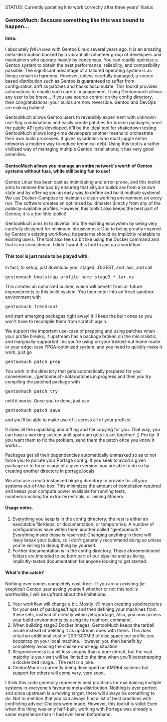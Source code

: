 <p>
STATUS: Currently updating it to work correctly after three years' hiatus

</p>
<h3>GentooMuch: Because something like this was bound to happen...</h3>

<h4>Intro:</h4>
<p>
I absolutely <i>fell in love</i> with Gentoo Linux several years ago. It is an amazing meta-distribution backed by a vibrant all-volunteer group of developers and maintainers who operate mostly by concensus. You can readily optimize a Gentoo system to obtain the best performance, reliability, and compatibility possible. The significant advantage of a tailored operating system is as things remain in harmony. However, unless carefully managed, a source-based distribution such as Gentoo is guaranteed to suffer from configuration drift as patches and hacks accumulate. This toolkit provides automations to enable such careful management. Using Gentoomuch allows any user to be brave... If you use source control on the config directory, then congratulations: your builds are now reversible. Gentoo and DevOps are making babies!
</p>
<p>
GentooMuch allows Gentoo users to reversibly experiment with unknown use-flag combinations and easily create patches for broken packages; once the public API gets developed, it'll be the ideal tool for shakedown testing. GentooMuch allows long-time developers another means to orchestrate their own build processes. It gives sysadmins who must juggle entire networks a modern way to reduce technical debt. Using this tool is a rather civilized way of managing multiple Gentoo installations; it has very good amenities.
</p>
<h4>GentooMuch allows you manage an entire network's worth of Gentoo systems without fuss, while still being fun to use!</h4>
Gentoo Linux has been cast as intimidating and error-prone, and this toolkit aims to remove the bad by ensuring that all your builds are from a known state and by offering you an easy way to define and build multiple systems! We use Docker-Compose to maintain a clean working environment on every run. The software creates an optimized buildmaster directly from any of the publicly-available profiles. However, this toolkit also keeps the best part of Gentoo; it is a <i>fun</i> little toolkit!
<p>
GentooMuch aims to to dovetail into the existing ecosystem by being very carefully designed for minimum intrusiveness: Due to being greatly inspired by Gentoo's existing workflows, its patterns should be implicitly relatable to existing users. The tool also feels a bit like using the Docker command and that is no coincidence. I didn't want this tool to jam up a workflow.
</p>
<h4>This tool is just made to be played with.</h4>
In fact, to setup, just download your stage3, .DIGEST, and .asc, and call
<pre>gentoomuch bootstrap profile_name stage3-*.tar.xz</pre>
This creates an optimized builder, which will benefit from all future improvements to this build system. You then enter into an fresh sandbox environment with
<pre>gentoomuch freshroot</pre>
and start emerging packages right away! It'll keep the built ones so you won't have to recompile them from scratch again.
</p>
<p>
We support the important use-case of prepping and using patches when your profile breaks; if upstream has a package broken on the minimalistic and marginally-supported libc you're using on your tricked-out home router or your edge-case FPGA-optimized system, and you need to quickly make it work, just go
<pre>gentoomuch patch prep</pre>
You work in the directory that gets automatically prepared for your convenience, ./gentoomuch-data/patches.in.progress and then you try compiling the patched package with
<pre>gentoomuch patch try</pre>
until it works. Once you're done, just use
<pre>gentoomuch patch save</pre>
and you'll be able to make use of it across all of your profiles.
<p>
It does all the unpacking and diffing and file copying for you. That way, you can have a working system until upstream gets its act together! ;) Pro tip: If you want them to fix the problem, send them the patch once you know it works...
</p>
<p>
Packages get all their dependencies automatically unmasked so as to not force you to pollute your Portage config. If you seek to avoid a given package or to force usage of a given version, you are able to do so by creating another directory in
</pre>portage.locals</pre>
<p>
We also use a multi-instanced binpkg directory to provide for all your systems out-of-the-box! This minimizes the amount of compilation required and keeps your compute power available for running tests, numbercrunching for extra-terrestrials, or mining Monero.
</p>
<h4>Usage notes.</h4>
<ol>
<li>Everything you keep is in the
</pre>config</pre>
directory; the rest is either an executable file/deps, or documentation, or temporaries. A number of configurations have within them another called "gentoomuch." Everything inside these is reserved: Changing anything in there will likely break your builds, so I don't generally recommend doing so unless you're willing to debug thing by yourself.
</li>
<li>Further documentation is in the config directory. These aforementioned folders are intended to be both part of our pipeline and as living, implicitly-tested documentation for anyone looking to get started.</li>
</ol>
<h4>What's the catch?</h4>
Nothing ever comes completely cost-free - If you are an existing (ie: skeptical) Gentoo user asking yourself whether or not this tool is worthwhile, I will be upfront about the limitations:
<ol>
<li>Your workflow will change a bit. Mostly it'll mean creating subdirectories for your sets of packages/flags and then defining your machines from these sets, instead of directly within /etc/portage, Also, you now access your build environments by using the freshroot command.
</li>
<li>When building stage3 Docker images, GentooMuch keeps the tarball inside instead of deleting it as upstream does with theirs. This does entail an additional cost of 200-300MiB of disc space per profile you bootstrap on your local machine. However, you then benefit by completely avoiding the chicken-and-egg situation!
</li>
<li>Responsiveness is a bit less snappy than a pure chroot, but the vast majority is your wait will be limited to the time when you'll bootstrapping a dockerized image... The rest is a joke.</li>
<li>GentooMuch is currently being developed on AMD64 systems but support for others will come very, very soon.
</li>
</ol>
</p>
<p>
I think this code generally represents best practices for maintaining multiple systems in everyone's favourite meta-distribution. Nothing is ever perfect and since upstream is a moving target, there will always be something to do. Not to mention that you can always find a list of best practices with conflicting advice: Choices were made. However, this toolkit is solid: Even when this thing was only half-built, working with Portage was already a saner experience than it had ever been beforehand.
</p>
